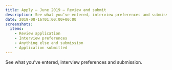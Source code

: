 ```yaml
---
title: Apply – June 2019 – Review and submit
description: See what you’ve entered, interview preferences and submission
date: 2019-08-16T01:00:00+00:00
screenshots:
  items:
    - Review application
    - Interview preferences
    - Anything else and submission
    - Application submitted
---
```


See what you’ve entered, interview preferences and submission.
